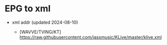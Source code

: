 # EPG to xml

* xml addr (updated 2024-08-10)

  - [WAVVE/TVING/KT]
    https://raw.githubusercontent.com/jassmusic/KLive/master/klive.xml

